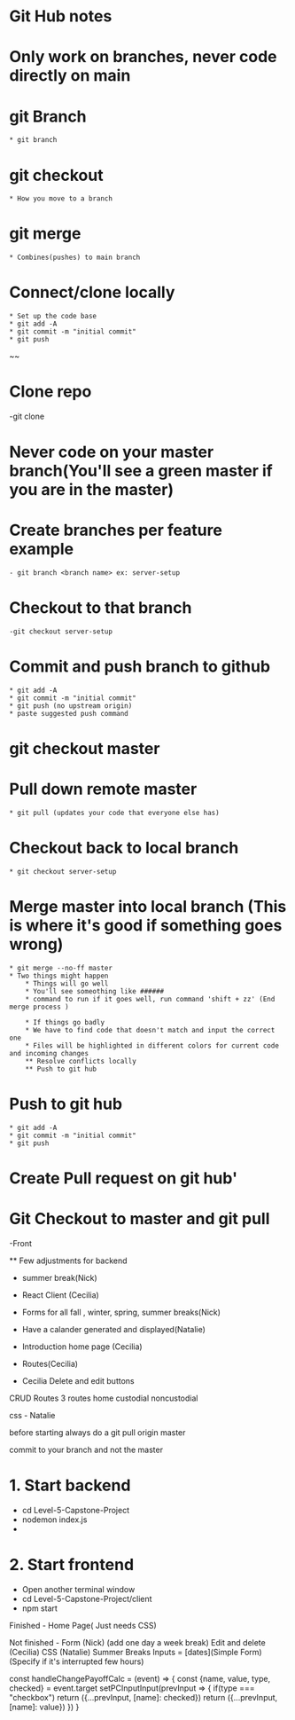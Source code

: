 # Git Hub notes

# Only work on branches, never code directly on main

# git Branch

    * git branch 


# git checkout

    * How you move to a branch

# git merge 

    * Combines(pushes) to main branch

# Connect/clone locally
    * Set up the code base
    * git add -A
    * git commit -m "initial commit"
    * git push
~~
# Clone repo
 -git clone <pasted command on github>

# Never code on your master branch(You'll see a green master if you are in the master)

# Create branches per feature example 
    - git branch <branch name> ex: server-setup
# Checkout to that branch 
    -git checkout server-setup

# Commit and push branch to github
    * git add -A
    * git commit -m "initial commit"
    * git push (no upstream origin)
    * paste suggested push command 

# git checkout master

# Pull down remote master 
    * git pull (updates your code that everyone else has)

# Checkout back to local branch
    * git checkout server-setup

# Merge master into local branch (This is where it's good if something goes wrong)
    * git merge --no-ff master
    * Two things might happen
        * Things will go well 
        * You'll see someothing like ######
        * command to run if it goes well, run command 'shift + zz' (End merge process )

        * If things go badly
        * We have to find code that doesn't match and input the correct one
        * Files will be highlighted in different colors for current code and incoming changes 
        ** Resolve conflicts locally
        ** Push to git hub 

# Push to git hub
    * git add -A
    * git commit -m "initial commit"
    * git push 

# Create Pull request on git hub'

# Git Checkout to master and git pull


-Front 

** Few adjustments for backend
- summer break(Nick)

- React Client (Cecilia)
- Forms for all fall , winter, spring, summer breaks(Nick)
- Have a calander generated and displayed(Natalie)
- Introduction home page (Cecilia) 
- Routes(Cecilia)
- Cecilia Delete and edit buttons

CRUD Routes
3 routes
home 
custodial 
noncustodial 

css - Natalie 

before starting always do a git pull origin master

commit to your branch and not the master

# 1. Start backend 

- cd Level-5-Capstone-Project
- nodemon index.js
-

# 2. Start frontend

- Open another terminal window
- cd Level-5-Capstone-Project/client
- npm start

Finished -
Home Page( Just needs CSS)

Not finished -
Form (Nick) (add one day a week break)
Edit and delete (Cecilia)
CSS (Natalie)
Summer Breaks Inputs  = [dates](Simple Form)(Specify if it's interrupted few hours)



const handleChangePayoffCalc = (event) => {
        const {name, value, type, checked} = event.target
        setPCInputInput(prevInput => {
            if(type === "checkbox")
                return ({...prevInput, [name]: checked})
            return ({...prevInput, [name]: value})
        }) 
    }

    


